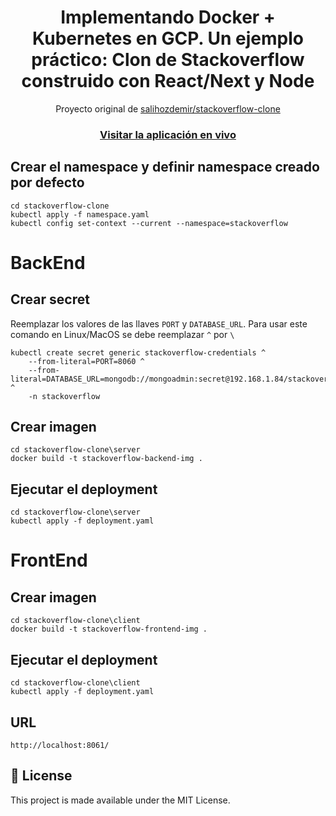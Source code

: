 <h1 align="center">Implementando Docker + Kubernetes en GCP. Un ejemplo práctico: Clon de Stackoverflow construido con React/Next y Node</h1>

<div align="center">Proyecto original de <a href="https://github.com/salihozdemir/stackoverflow-clone" target="_blank">salihozdemir/stackoverflow-clone</a></div>

<h3 align="center">
  <a href="http://clone-of-stackoverflow.vercel.app/">Visitar la aplicación en vivo</a>
</h3>

## Crear el namespace y definir namespace creado por defecto

```
cd stackoverflow-clone
kubectl apply -f namespace.yaml
kubectl config set-context --current --namespace=stackoverflow
```

# BackEnd

## Crear secret

Reemplazar los valores de las llaves `PORT` y `DATABASE_URL`. Para usar este comando en Linux/MacOS se debe reemplazar `^` por `\`

```
kubectl create secret generic stackoverflow-credentials ^
    --from-literal=PORT=8060 ^
    --from-literal=DATABASE_URL=mongodb://mongoadmin:secret@192.168.1.84/stackoverflow ^
    -n stackoverflow
```

## Crear imagen

```
cd stackoverflow-clone\server
docker build -t stackoverflow-backend-img .
```

## Ejecutar el deployment

```
cd stackoverflow-clone\server
kubectl apply -f deployment.yaml
```

# FrontEnd

## Crear imagen

```
cd stackoverflow-clone\client
docker build -t stackoverflow-frontend-img .
```

## Ejecutar el deployment

```
cd stackoverflow-clone\client
kubectl apply -f deployment.yaml
```

## URL 

```
http://localhost:8061/
```

## :memo: License

This project is made available under the MIT License.
